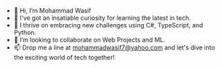 - 👋 Hi, I’m Mohammad Wasif
- 👀 I've got an insatiable curiosity for learning the latest in tech.
- 🌱 I thrive on embracing new challenges using C#, TypeScript, and Python.
- 💞️ I’m looking to collaborate on Web Projects and ML.
- 📫 Drop me a line at mohammadwasif7@yahoo.com and let's dive into the exciting world of tech together!
